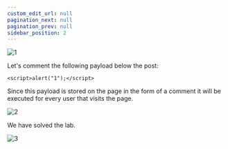 ```yaml
---
custom_edit_url: null
pagination_next: null
pagination_prev: null
sidebar_position: 2
---
```


![1](https://github.com/Knign/Write-ups/assets/110326359/cc02c564-6c01-4cf6-821e-69b7de9caa76)

Let's comment the following payload below the post:

```
<script>alert("1");</script>
```

Since this payload is stored on the page in the form of a comment it will be executed for every user that visits the page.

![2](https://github.com/Knign/Write-ups/assets/110326359/d54f2449-ab29-4a30-a96c-e539c67b2a7d)

We have solved the lab.

![3](https://github.com/Knign/Write-ups/assets/110326359/c87e4192-d4fc-4352-9b42-dde9ed3822b8)
